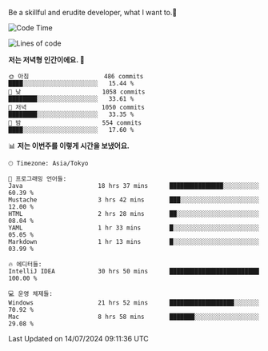 Be a skillful and erudite developer, what I want to.👶

<!--START_SECTION:waka-->
![Code Time](http://img.shields.io/badge/Code%20Time-1%2C055%20hrs%2050%20mins-blue)

![Lines of code](https://img.shields.io/badge/%EC%A0%80%EB%8A%94%20%EC%97%AC%ED%83%9C%EA%B9%8C%EC%A7%80%20-2.7%20million%20%EC%A4%84%EC%9D%98%20%EC%BD%94%EB%93%9C%EB%A5%BC%20%EC%9E%91%EC%84%B1%ED%96%88%EC%96%B4%EC%9A%94.-blue)

**저는 저녁형 인간이에요. 🦉** 

```text
🌞 아침                     486 commits         ████░░░░░░░░░░░░░░░░░░░░░   15.44 % 
🌆 낮　                     1058 commits        ████████░░░░░░░░░░░░░░░░░   33.61 % 
🌃 저녁                     1050 commits        ████████░░░░░░░░░░░░░░░░░   33.35 % 
🌙 밤　                     554 commits         ████░░░░░░░░░░░░░░░░░░░░░   17.60 % 
```


📊 **저는 이번주를 이렇게 시간을 보냈어요.** 

```text
🕑︎ Timezone: Asia/Tokyo

💬 프로그래밍 언어들: 
Java                     18 hrs 37 mins      ███████████████░░░░░░░░░░   60.39 % 
Mustache                 3 hrs 42 mins       ███░░░░░░░░░░░░░░░░░░░░░░   12.00 % 
HTML                     2 hrs 28 mins       ██░░░░░░░░░░░░░░░░░░░░░░░   08.04 % 
YAML                     1 hr 33 mins        █░░░░░░░░░░░░░░░░░░░░░░░░   05.05 % 
Markdown                 1 hr 13 mins        █░░░░░░░░░░░░░░░░░░░░░░░░   03.99 % 

🔥 에디터들: 
IntelliJ IDEA            30 hrs 50 mins      █████████████████████████   100.00 % 

💻 운영 체제들: 
Windows                  21 hrs 52 mins      ██████████████████░░░░░░░   70.92 % 
Mac                      8 hrs 58 mins       ███████░░░░░░░░░░░░░░░░░░   29.08 % 
```


 Last Updated on 14/07/2024 09:11:36 UTC
<!--END_SECTION:waka-->
